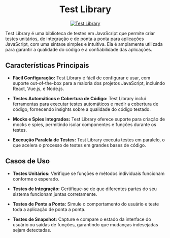 <div style="text-align:center;">
    <h1>Test Library</h1>
    <a href="https://testlibrary.dev/" target="_blank"><img src="https://img.shields.io/badge/testlibrary-%230A0A0A.svg?style=for-the-badge&logo=testlibrary&logoColor=white" alt="Test Library"></a>
</div>

Test Library é uma biblioteca de testes em JavaScript que permite criar testes unitários, de integração e de ponta a ponta para aplicações JavaScript, com uma sintaxe simples e intuitiva. Ela é amplamente utilizada para garantir a qualidade do código e a confiabilidade das aplicações.

## Características Principais

- **Fácil Configuração:** Test Library é fácil de configurar e usar, com suporte out-of-the-box para a maioria dos projetos JavaScript, incluindo React, Vue.js, e Node.js.

- **Testes Automáticos e Cobertura de Código:** Test Library inclui ferramentas para executar testes automáticos e medir a cobertura de código, fornecendo insights sobre a qualidade do código testado.

- **Mocks e Spies Integrados:** Test Library oferece suporte para criação de mocks e spies, permitindo isolar componentes e funções durante os testes.

- **Execução Paralela de Testes:** Test Library executa testes em paralelo, o que acelera o processo de testes em grandes bases de código.

## Casos de Uso

- **Testes Unitários:** Verifique se funções e métodos individuais funcionam conforme o esperado.

- **Testes de Integração:** Certifique-se de que diferentes partes do seu sistema funcionam juntas corretamente.

- **Testes de Ponta a Ponta:** Simule o comportamento do usuário e teste toda a aplicação de ponta a ponta.

- **Testes de Snapshot:** Capture e compare o estado da interface do usuário ou saídas de funções, garantindo que mudanças indesejadas sejam detectadas.